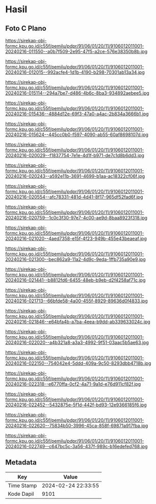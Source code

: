 # Hasil

## Foto C Plano

https://sirekap-obj-formc.kpu.go.id/c55f/pemilu/pdpr/91/06/01/20/11/9106012011001-20240216-011550--a0b7f509-2e95-47f5-a2ce-576e38350b8b.jpg

https://sirekap-obj-formc.kpu.go.id/c55f/pemilu/pdpr/91/06/01/20/11/9106012011001-20240216-012015--992acfe4-1d1b-4190-b298-70301ab13a34.jpg

https://sirekap-obj-formc.kpu.go.id/c55f/pemilu/pdpr/91/06/01/20/11/9106012011001-20240216-015114--294a7be7-d486-4b6c-8ba3-934892aebee5.jpg

https://sirekap-obj-formc.kpu.go.id/c55f/pemilu/pdpr/91/06/01/20/11/9106012011001-20240216-015436--4884d12e-69f3-47a0-a4ac-2b834a3666b1.jpg

https://sirekap-obj-formc.kpu.go.id/c55f/pemilu/pdpr/91/06/01/20/11/9106012011001-20240216-015624--445cc0b0-f597-4090-ab55-60af8698107d.jpg

https://sirekap-obj-formc.kpu.go.id/c55f/pemilu/pdpr/91/06/01/20/11/9106012011001-20240216-020029--f1837754-7e1e-4d1f-b971-de7c1d8b6dd3.jpg

https://sirekap-obj-formc.kpu.go.id/c55f/pemilu/pdpr/91/06/01/20/11/9106012011001-20240216-020243--a592e11b-3691-4699-b1aa-ac18322cf06f.jpg

https://sirekap-obj-formc.kpu.go.id/c55f/pemilu/pdpr/91/06/01/20/11/9106012011001-20240216-020554--afc78331-481d-4d41-8f17-965df52fad6f.jpg

https://sirekap-obj-formc.kpu.go.id/c55f/pemilu/pdpr/91/06/01/20/11/9106012011001-20240216-020759--1c0c3f30-97e7-4c00-ae9d-8baa8923f318.jpg

https://sirekap-obj-formc.kpu.go.id/c55f/pemilu/pdpr/91/06/01/20/11/9106012011001-20240216-021020--4aed7358-e15f-4f23-949b-455e43beaeaf.jpg

https://sirekap-obj-formc.kpu.go.id/c55f/pemilu/pdpr/91/06/01/20/11/9106012011001-20240216-021300--bec862a9-11a2-4d9c-9eda-1ffb735a90e9.jpg

https://sirekap-obj-formc.kpu.go.id/c55f/pemilu/pdpr/91/06/01/20/11/9106012011001-20240216-021441--b8812fd6-6455-48eb-b9eb-d2f4258af71c.jpg

https://sirekap-obj-formc.kpu.go.id/c55f/pemilu/pdpr/91/06/01/20/11/9106012011001-20240216-021713--66bfde58-4a00-455f-8929-89636d0f4833.jpg

https://sirekap-obj-formc.kpu.go.id/c55f/pemilu/pdpr/91/06/01/20/11/9106012011001-20240216-021846--e64bfa4b-a7ba-4eea-b9dd-ab339633024c.jpg

https://sirekap-obj-formc.kpu.go.id/c55f/pemilu/pdpr/91/06/01/20/11/9106012011001-20240216-022020--a4b321a8-a3a3-4992-9f51-03aac5b5ae63.jpg

https://sirekap-obj-formc.kpu.go.id/c55f/pemilu/pdpr/91/06/01/20/11/9106012011001-20240216-022150--754042e4-5ddd-409a-9c50-8293dbb4718b.jpg

https://sirekap-obj-formc.kpu.go.id/c55f/pemilu/pdpr/91/06/01/20/11/9106012011001-20240216-022318--e6770ffa-0cf2-4a71-9a1d-e76d911cf82f.jpg

https://sirekap-obj-formc.kpu.go.id/c55f/pemilu/pdpr/91/06/01/20/11/9106012011001-20240216-022452--5432875e-5f1d-442f-bd93-12e9366185f6.jpg

https://sirekap-obj-formc.kpu.go.id/c55f/pemilu/pdpr/91/06/01/20/11/9106012011001-20240216-022620--75834b50-3996-45ca-858f-69871a917fba.jpg

https://sirekap-obj-formc.kpu.go.id/c55f/pemilu/pdpr/91/06/01/20/11/9106012011001-20240216-022749--c647bc5c-3a56-437f-989c-b16edefed768.jpg


## Metadata

| Key        | Value               |
| ---------- | ------------------- |
| Time Stamp | 2024-02-24 22:33:55 |
| Kode Dapil | 9101                |



